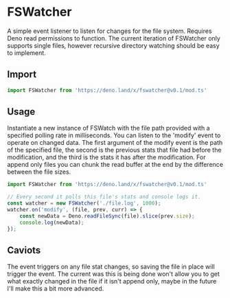 # FSWatcher
A simple event listener to listen for changes for the file system. Requires Deno read permissions to function. The current iteration of FSWatcher only supports single files, however recursive directory watching should be easy to implement.

## Import
```ts
import FSWatcher from 'https://deno.land/x/fswatcher@v0.1/mod.ts'
```

## Usage
Instantiate a new instance of FSWatch with the file path provided with a specified polling rate in milliseconds. You can listen to the 'modify' event to operate on changed data. The first argument of the modify event is the path of the specified file, the second is the previous stats that file had before the modification, and the third is the stats it has after the modification. For append only files you can chunk the read buffer at the end by the difference between the file sizes.
```ts
import FSWatcher from 'https://deno.land/x/fswatcher@v0.1/mod.ts'

// Every second it polls this file's stats and console logs it.
const watcher = new FSWatcher('./file.log', 1000);
watcher.on('modify', (file, prev, curr) => {
    const newData = Deno.readFileSync(file).slice(prev.size);
    console.log(newData);
});
```

## Caviots
The event triggers on any file stat changes, so saving the file in place will trigger the event. The current was this is being done won't allow you to get what exactly changed in the file if it isn't append only, maybe in the future I'll make this a bit more advanced.